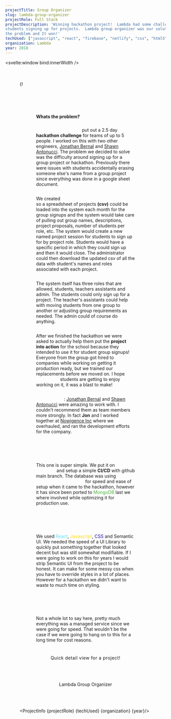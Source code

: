 ```yaml
---
projectTitle: Group Organizer
slug: lambda-group-organizer
projectRole: Full Stack
projectDescription: 'Winning hackathon project!  Lambda had some challenges with
students signing up for projects.  Lambda group organizer was our solution for
the problem and It won!'
techUsed: ["javascript", "react", "firebase", "netlify", "css", "html5"]
organization: Lambda
year: 2018
---
```


<script>
  import {onMount} from 'svelte'
  import ProjectInfo from '$components/ProjectInfo/ProjectInfo.svelte'
  import ImageLoader from '$images/ImageLoader.svelte'
  import tempImg from '$static/lambda-group-organizer.png?w=600;800;1600&format=png&srcset'
  import tempImg2 from '$static/lgroupOrgModal.png?w=400;600;800&format=png&srcset'

  let headingText = "Software Engineer • Ongoing work in progress ; )"
  let innerWidth;
	let animation = false;
  let animations = [
  {domElement: null, isVis: false},
  {domElement: null, isVis: false},
  {domElement: null, isVis: false}
  ]
    onMount(() => {
  animation = true
  })
  $: if (innerWidth < 600) headingText = "Software Engineer • Lambda • Hackathon Winner!"
  $: if (innerWidth > 800) headingText = "Software Engineer • Lambda • 2018"
  $: if (innerWidth > 1000) headingText = "Software Engineer • Lambda • Winning Hackathon Project : )"
  $: if (innerWidth < 800) headingText = "Software Engineer • Lambda • Winning Hackathon Project ; )"
  $: if (innerWidth < 600) headingText = "Software Engineer • Lambda";

function isInViewport(element ) {
if (element) {
const rect = element.getBoundingClientRect();
    return (
        rect.top >= 0 &&
        rect.left >= 0 &&
        rect.bottom <= (window.innerHeight || document.documentElement.clientHeight) &&
        rect.right <= (window.innerWidth || document.documentElement.clientWidth)
    );
}
}

function animationEvent() {
  animations = animations.map((a, idx) => {
  return {domElement:  document.querySelector(`.domEle${idx}`),
  isVis:  isInViewport(a.domElement)}
  })
}

onMount(() => {
document.addEventListener('scroll', animationEvent)
return () => document.removeEventListener('scroll', animationEvent)
})

$: isInViewport(animations[0].domElement)
$: isInViewport(animations[1].domElement)
$: isInViewport(animations[2].domElement)
</script>

<svelte:window bind:innerWidth />

<article>
<div class="container">
<h1 class:display={animation}>{projectTitle}</h1>

<p class="headingText">{headingText}</p>
</div>

  <div class="card imgContainer">
    <picture>
      <source media="(min-width:1000px)" srcset={tempImg}>
			<ImageLoader
				ty="image/png"
				srcset={tempImg}
				alt="Lambda Group Organizer sign in page"
			/>
    </picture>
</div>

<div class="explanationContainer">

<h2>Whats the problem?</h2>

_Lambda School_ put out a 2.5 day **hackathon challenge** for teams of up to 5 people. I worked on this with two other engineers, <a href="https://jon-bernal.netlify.app" rel="external" target="_blank">Jonathan Bernal</a> and <a href="https://www.linkedin.com/in/shawn-antonucci/">Shawn Antonucci</a>. The problem we decided to solve was the difficulty around signing up for a group project or hackathon. Previously there were issues with students accidentally erasing someone else's name from a group project since everything was done in a google sheet document.

We created _Lambda group organizer_ so a spreadsheet of projects **(csv)** could be loaded into the system each month for the group signups and the system would take care of pulling out group names, descriptions, project proposals, number of students per role, etc. The system would create a new named project session for students to sign up for by project role. Students would have a specific period in which they could sign up and then it would close. The administrator could then download the updated csv of all the data with student's names and roles associated with each project.

The system itself has three roles that are allowed, students, teachers assistants and admin. The students could only sign up for a project. The teacher's assistants could help with moving students from one group to another or adjusting group requirements as needed. The admin could of course do anything.

After we finished the hackathon we were asked to actually help them put the **project into action** for the school because they intended to use it for student group signups! Everyone from the group got hired to companies while working on getting it production ready, but we trained our replacements before we moved on. I hope _Lambda_ students are getting to enjoy working on it, it was a blast to make!

_Side note_: <a href="https://jon-bernal.netlify.app" rel="external" target="_blank">Jonathan Bernal</a> and <a href="https://linkedin.com/in/shawn-antonucci/">Shawn Antonucci</a> were amazing to work with. I couldn't recommend them as team members more strongly. In fact **Jon** and I worked together at <a href="https://nowigence.com" target="_blank" rel="external">Nowigence Inc</a> where we overhauled, and ran the development efforts for the company.

<h3 class:slideInLeft={animations[0].isVis} class="domEle0">Backend</h3>

This one is super simple. We put it on _netlify_ and setup a simple **CI/CD** with github main branch. The database was using _Google Firebase_ for speed and ease of setup when it came to the hackathon, however it has since been ported to <span class="mongo">MongoDB</span> last we where involved while optimizing it for production use.

<h3 class:slideInRight={animations[1].isVis} class="domEle1">Frontend</h3>

We used <span class="react">React</span>, <span class="javascript">Javascript</span>, <span class="css">CSS</span> and Semantic UI. We needed the speed of a UI Library to quickly put something together that looked decent but was still somewhat modifiable. If I were going to work on this for years I would strip Semantic UI from the project to be honest. It can make for some messy css when you have to override styles in a lot of places. However for a hackathon we didn't want to waste to much time on styling.

<h3 class:slideInLeft={animations[2].isVis} class="domEle2">Dev Ops</h3>

Not a whole lot to say here, pretty much everything was a managed service since we were going for speed. That wouldn't be the case if we were going to hang on to this for a long time for cost reasons.

</div>

<div class="card oneImage">
  <picture>
  <source media="(min-width:1200px)" srcset={tempImg2}>
    <ImageLoader srcset={tempImg2} ty="image/png" alt="Lambda group organizer
    Modal view of a project with someone nammed Jimmy already signed up." />
  </picture>
</div>
<div class="caption"><p>Quick detail view for a project!</p></div>

<div class="linkWrap"><a class="draw-outline draw-outline--tandem" href="https://lambda-group-organizer.firebaseapp.com/" rel="external" target="_blank">Lambda Group Organizer</a></div>

<ProjectInfo {projectRole} {techUsed} {organization} {year}/>

</article>

<style>
article {
  margin: 40px 25px 0;
}
@media (min-width: 460px) {
article {
  margin: 0 25px 0;
}
}
@media (min-width: 500px) {
article {
  margin: 0 45px;
}
}
.container {
margin-bottom: 45px;
}
@media (min-width: 500px) {
.container {
margin-bottom: 65px;
}
}
h1 {
background: linear-gradient(271deg,var(--hotpink) 30%, 50%,var(--aqua) 70%,#a162e8 94%);
background-clip: border-box;
-webkit-background-clip: text;
-webkit-text-fill-color: transparent;
opacity: 0;
font-size: var(--h2);
}
@media (min-width: 500px) {
h1 {
font-size: var(--h1);
}
}

.display {
animation: 1.2s ease dispalyAnimation;
opacity: 1;
}

@keyframes dispalyAnimation {
0% {
 opacity: 0;
 margin-left: 200px;
 transform: skewX(35deg);
}
100% {
 opacity: 1;
 margin-left: 0px;
 transform: skewX(0deg);
}
}

.headingText {
  max-width: -moz-fit-content;
  max-width: fit-content;
  padding-right: 5px;
  overflow: hidden;
  border-right: .15em solid var(--aqua);
  white-space: nowrap;
  animation:
    typing 6.5s steps(80, end),
    blink-caret .75s step-end infinite;
}

@keyframes typing {
  from { width: 0 }
  to { width: 100% }
}
@keyframes blink-caret {
  from, to { border-color: transparent }
  50% { border-color: var(--aqua); }
}

.imgContainer {
display: grid;
grid-template-columns: minmax(0, 1fr);
place-items: center;
}
@media (min-width: 600px) {
.imgContainer {
  grid-template-columns: minmax(0, 1fr);
}
}
@media (min-width: 1000px) {
.imgContainer {
  grid-template-columns: minmax(0, 1fr);
  width: 100%;
  place-items: center;
  max-width: 1000px;
  margin: 0 auto 25px;
  }
}

.imgContainer picture {
  width: auto;
}
.imgContainer picture:nth-child(2) {
display: none;
}
@media (min-width: 600px) {
.imgContainer picture:nth-child(2) {
display: block;
}
}
@media (min-width: 800px) {
.imgContainer picture {
  width: auto;
  max-width: 800px;
}
}
@media(min-width: 1000px) {
.imgContainer picture {
  height: unset;
  width: auto;
  max-width: 1000px;
}
}


.explanationContainer {
  display: flex;
  flex-direction: column;
  align-items: flex-start;
  width: 90%;
  margin: 0 auto;
}
@media (min-width: 500px) {
.explanationContainer {
  width: 75%;
}
}
@media (min-width: 1000px) {
.explanationContainer {
  width: 50%;
  max-width: 800px;
  display: flex;
  flex-direction: column;
  align-items: center;
}
}
.explanationContainer h3 {
opacity: 0;
width: max-content;
}

@media (min-width: 1000px) {
  .explanationContainer h3 {
  opacity: 0;
  width: max-content;
  align-self: flex-start;
  }
}

.explanationContainer h2 {
text-align: left;
font-size: var(--h3);
}
@media (min-width: 1000px) {
  .explanationContainer h2 {
  text-align: left;
  font-size: var(--h3);
  align-self: flex-start;
  }
}

@media(min-width: 1000px) {
  .explanationContainer h2 {
    font-size: var(--h2);
  }
}
.slideInLeft {
  animation: 1.2s ease slideInLeft;
  opacity: 1 !important;
}

.slideInRight {
  animation: 1.2s ease slideInRight;
  opacity: 1 !important;
}

@keyframes slideInLeft {
  0% {
   opacity: 0;
   margin-left: 200px;
  }
  100% {
  opacity: 1;
  margin-left: 0px;
  }
}

@keyframes slideInRight {
  0% {
   opacity: 0;
   margin-left: -200px;
  }
  100% {
  opacity: 1;
  margin-left: 0px;
  }
}
em {
  font-family: var(--slantText);
  letter-spacing: .2em;
  font-size: var(--h6);
  background: linear-gradient(271deg, #a162e8 30%, 50%,var(--aqua)
  70%,var(--hotpink) 94%);
  background-clip: border-box;
  -webkit-background-clip: text;
  -webkit-text-fill-color: transparent;
}
strong {
font-weight: bold;
color: var(--darkAquaLightHotPink);
}
.oneImage {
margin: 25px auto 0 auto;
}
@media (min-width: 1000px) {
.oneImage {
height: 600px;
width: 800px;
max-height: 500px;
max-width: 800px;
}
}
.oneImage picture {
max-width: 800px;
}
.caption p {
margin: 15px auto 0 auto;
text-align: center;
font-family: var(--slantText);
letter-spacing: .04em;
}
.linkWrap {
  width: 100%;
  margin: 50px auto;
display: flex;
justify-content: center;
}
.draw-outline {
  display: inline-block;
  padding: 16px 28px;
  border: 2px var(--dracPurp) solid;
  text-align: center;
  text-decoration: none;
  color: var(--dracPurp);
  position: relative;
  transition: border-color 0.35s ease-in-out;
  z-index: 1;
}
.draw-outline:before, .draw-outline:after {
  content: '';
  position: absolute;
  width: 0px;
  height: 0px;
  box-sizing: content-box;
  z-index: -1;
  transition: transform 0.25s ease-in-out;
  padding-left: 2px;
}
.draw-outline:before {
  top: -2px;
  left: -2px;
  border-top: 2px transparent solid;
  border-right: 2px transparent solid;
}
.draw-outline:after {
  bottom: -2px;
  right: -2px;
  border-bottom: 2px transparent solid;
  border-left: 2px transparent solid;
}
.draw-outline:hover {
  color: var(--hotpink);
  transition: color 0.35s ease-in-out, border-color 0.35s ease-in-out;
  border-color: var(--hotpink);
  animation: outline-reset 0.35s 1 forwards;
}
.draw-outline:hover:before {
  animation: top-right-border 0.75s 1 0.35s forwards;
}
.draw-outline:hover:after {
  animation: bottom-left-border 0.75s 1 1.1s forwards;
}
.draw-outline--tandem:hover:after {
  animation: bottom-left-border 0.75s 1 0.35s forwards;
}
.draw-outline:active:before, .draw-outline:active:after {
  transform: scale(1.05);
}
@keyframes outline-reset {
  0% {
    border-color: var(--hotpink);
  }
  100% {
    border-color: transparent;
  }
}
@keyframes top-right-border {
  0% {
    border-color: var(--hotpink);
    width: 0px;
    height: 0;
  }
  50% {
    width: 100%;
    height: 0;
  }
  100% {
    border-color: var(--hotpink);
    width: 100%;
    height: 100%;
  }
}
@keyframes bottom-left-border {
  0% {
    border-color: var(--hotpink);
    width: 0px;
    height: 0;
  }
  50% {
    width: 100%;
    height: 0;
  }
  100% {
    border-color: var(--hotpink);
    width: 100%;
    height: 100%;
  }
}
.react {
color: #61dbfb;
}
.mongo {
color: #4DB33D;
}
.javascript {
color: #fcdc00;
}
.css {
color: #1a0dab;
}
a:hover {
  color: var(--dracPurp);
  border-bottom: 2px solid var(--dracPurp);
}
</style>
